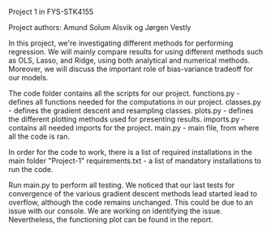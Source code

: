 Project 1 in FYS-STK4155

Project authors: Amund Solum Alsvik og Jørgen Vestly

In this project, we're investigating different methods for performing regression.
We will mainly compare results for using different methods such as OLS, Lasso, and Ridge, using both analytical and numerical methods.
Moreover, we will discuss the important role of bias-variance tradeoff for our models.

The code folder contains all the scripts for our project.
functions.py - defines all functions needed for the computations in our project.
classes.py - defines the gradient descent and resampling classes.
plots.py - defines the different plotting methods used for presenting results.
imports.py - contains all needed imports for the project.
main.py - main file, from where all the code is ran.

In order for the code to work, there is a list of required installations in the main folder "Project-1"
requirements.txt - a list of mandatory installations to run the code.

Run main.py to perform all testing.
We noticed that our last tests for convergence of the various gradient descent methods lead started lead to overflow, although the code remains unchanged. This could be due to an issue with our console. We are working on identifying the issue. Nevertheless, the functioning plot can be found in the report. 
